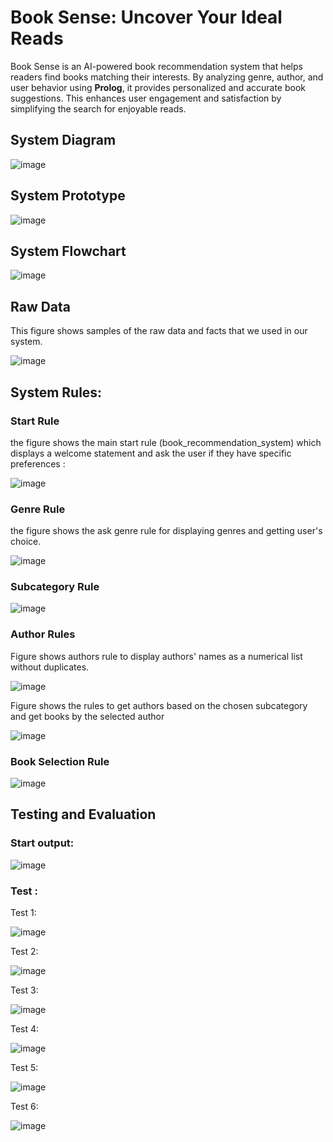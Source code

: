 # Book Sense: Uncover Your Ideal Reads 
Book Sense is an AI-powered book recommendation system that helps readers find books matching their interests. By analyzing genre, author, and user behavior using __Prolog__, it provides personalized and accurate book suggestions. This enhances user engagement and satisfaction by simplifying the search for enjoyable reads.

## System Diagram
![image](https://github.com/user-attachments/assets/f5a88670-0f1c-41ed-8933-99891fba54c3)

## System Prototype 
![image](https://github.com/user-attachments/assets/14975c0a-e4c1-43df-a62b-fe17320297cc)

## System Flowchart 
![image](https://github.com/user-attachments/assets/32a7c2c2-c065-46a8-b6be-ca0d263102e2)

## Raw Data
This figure shows samples of the raw data and facts that we used in our system.

![image](https://github.com/user-attachments/assets/ce1bc682-48b7-4782-a896-5f811e9a5293)

## System Rules:
### Start Rule
the figure shows the main start rule (book_recommendation_system) which displays a welcome statement and ask the user if they have specific preferences :

![image](https://github.com/user-attachments/assets/9cddb7d5-b4d7-4565-819d-6923e752936d)

### Genre Rule
the figure shows the ask genre rule for displaying genres and getting user's choice.

![image](https://github.com/user-attachments/assets/7e4b9af5-f952-4aab-a77d-32e707cb7785)
### Subcategory Rule

![image](https://github.com/user-attachments/assets/c0e9aa15-7fbd-468a-9181-23200b1255a6)

### Author Rules
Figure shows authors rule to display authors' names as a numerical list without duplicates.

![image](https://github.com/user-attachments/assets/38b435b1-f784-4660-a4c4-0faf09ecf7f7)


Figure shows the rules to get authors based on the chosen subcategory and get books by the selected author

![image](https://github.com/user-attachments/assets/07cf001d-e7ce-45a8-80e7-616d2cf5065f)

### Book Selection Rule

![image](https://github.com/user-attachments/assets/10a8cce6-2250-460d-8906-0341f8a5a175)

## Testing and Evaluation
### Start output: 

![image](https://github.com/user-attachments/assets/7eb3528a-cae8-48ba-9d66-e9fadfdcbeba)

### Test :

Test 1: 

![image](https://github.com/user-attachments/assets/53321a07-8096-41d3-a7e0-ad055705735d)

Test 2:

![image](https://github.com/user-attachments/assets/2d428018-13f2-4fc2-bfd4-99eaebdbcc13)

Test 3:

![image](https://github.com/user-attachments/assets/bd84bb92-68ec-4b91-84e0-2c840475620a)

Test 4:

![image](https://github.com/user-attachments/assets/f4799d5b-edfd-4f98-bb95-e8aa62bc2ad0)

Test 5:

![image](https://github.com/user-attachments/assets/dc73879e-8a8b-4cc2-8a1c-ac6246849e30)

Test 6:

![image](https://github.com/user-attachments/assets/2fd994d0-3eba-4a9c-a401-218347bf467c)





